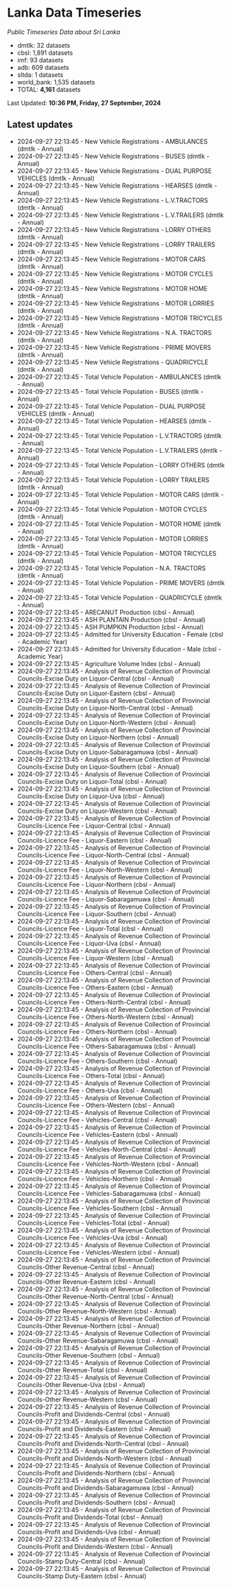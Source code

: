 # Lanka Data Timeseries
*Public Timeseries Data about Sri Lanka*

* dmtlk: 32 datasets
* cbsl: 1,891 datasets
* imf: 93 datasets
* adb: 609 datasets
* sltda: 1 datasets
* world_bank: 1,535 datasets
* TOTAL: **4,161** datasets

Last Updated: **10:36 PM, Friday, 27 September, 2024**

## Latest updates

* 2024-09-27 22:13:45 - New Vehicle Registrations - AMBULANCES (dmtlk - Annual)
* 2024-09-27 22:13:45 - New Vehicle Registrations - BUSES (dmtlk - Annual)
* 2024-09-27 22:13:45 - New Vehicle Registrations - DUAL PURPOSE VEHICLES (dmtlk - Annual)
* 2024-09-27 22:13:45 - New Vehicle Registrations - HEARSES (dmtlk - Annual)
* 2024-09-27 22:13:45 - New Vehicle Registrations - L.V.TRACTORS (dmtlk - Annual)
* 2024-09-27 22:13:45 - New Vehicle Registrations - L.V.TRAILERS (dmtlk - Annual)
* 2024-09-27 22:13:45 - New Vehicle Registrations - LORRY OTHERS (dmtlk - Annual)
* 2024-09-27 22:13:45 - New Vehicle Registrations - LORRY TRAILERS (dmtlk - Annual)
* 2024-09-27 22:13:45 - New Vehicle Registrations - MOTOR CARS (dmtlk - Annual)
* 2024-09-27 22:13:45 - New Vehicle Registrations - MOTOR CYCLES (dmtlk - Annual)
* 2024-09-27 22:13:45 - New Vehicle Registrations - MOTOR HOME (dmtlk - Annual)
* 2024-09-27 22:13:45 - New Vehicle Registrations - MOTOR LORRIES (dmtlk - Annual)
* 2024-09-27 22:13:45 - New Vehicle Registrations - MOTOR TRICYCLES (dmtlk - Annual)
* 2024-09-27 22:13:45 - New Vehicle Registrations - N.A. TRACTORS (dmtlk - Annual)
* 2024-09-27 22:13:45 - New Vehicle Registrations - PRIME MOVERS (dmtlk - Annual)
* 2024-09-27 22:13:45 - New Vehicle Registrations - QUADRICYCLE (dmtlk - Annual)
* 2024-09-27 22:13:45 - Total Vehicle Population - AMBULANCES (dmtlk - Annual)
* 2024-09-27 22:13:45 - Total Vehicle Population - BUSES (dmtlk - Annual)
* 2024-09-27 22:13:45 - Total Vehicle Population - DUAL PURPOSE VEHICLES (dmtlk - Annual)
* 2024-09-27 22:13:45 - Total Vehicle Population - HEARSES (dmtlk - Annual)
* 2024-09-27 22:13:45 - Total Vehicle Population - L.V.TRACTORS (dmtlk - Annual)
* 2024-09-27 22:13:45 - Total Vehicle Population - L.V.TRAILERS (dmtlk - Annual)
* 2024-09-27 22:13:45 - Total Vehicle Population - LORRY OTHERS (dmtlk - Annual)
* 2024-09-27 22:13:45 - Total Vehicle Population - LORRY TRAILERS (dmtlk - Annual)
* 2024-09-27 22:13:45 - Total Vehicle Population - MOTOR CARS (dmtlk - Annual)
* 2024-09-27 22:13:45 - Total Vehicle Population - MOTOR CYCLES (dmtlk - Annual)
* 2024-09-27 22:13:45 - Total Vehicle Population - MOTOR HOME (dmtlk - Annual)
* 2024-09-27 22:13:45 - Total Vehicle Population - MOTOR LORRIES (dmtlk - Annual)
* 2024-09-27 22:13:45 - Total Vehicle Population - MOTOR TRICYCLES (dmtlk - Annual)
* 2024-09-27 22:13:45 - Total Vehicle Population - N.A. TRACTORS (dmtlk - Annual)
* 2024-09-27 22:13:45 - Total Vehicle Population - PRIME MOVERS (dmtlk - Annual)
* 2024-09-27 22:13:45 - Total Vehicle Population - QUADRICYCLE (dmtlk - Annual)
* 2024-09-27 22:13:45 - ARECANUT Production (cbsl - Annual)
* 2024-09-27 22:13:45 - ASH PLANTAIN Production (cbsl - Annual)
* 2024-09-27 22:13:45 - ASH PUMPKIN Production (cbsl - Annual)
* 2024-09-27 22:13:45 - Admitted for University Education - Female (cbsl - Academic Year)
* 2024-09-27 22:13:45 - Admitted for University Education - Male (cbsl - Academic Year)
* 2024-09-27 22:13:45 - Agriculture Volume Index (cbsl - Annual)
* 2024-09-27 22:13:45 - Analysis of Revenue Collection of Provincial Councils-Excise Duty on Liquor-Central (cbsl - Annual)
* 2024-09-27 22:13:45 - Analysis of Revenue Collection of Provincial Councils-Excise Duty on Liquor-Eastern (cbsl - Annual)
* 2024-09-27 22:13:45 - Analysis of Revenue Collection of Provincial Councils-Excise Duty on Liquor-North-Central (cbsl - Annual)
* 2024-09-27 22:13:45 - Analysis of Revenue Collection of Provincial Councils-Excise Duty on Liquor-North-Western (cbsl - Annual)
* 2024-09-27 22:13:45 - Analysis of Revenue Collection of Provincial Councils-Excise Duty on Liquor-Northern (cbsl - Annual)
* 2024-09-27 22:13:45 - Analysis of Revenue Collection of Provincial Councils-Excise Duty on Liquor-Sabaragamuwa (cbsl - Annual)
* 2024-09-27 22:13:45 - Analysis of Revenue Collection of Provincial Councils-Excise Duty on Liquor-Southern (cbsl - Annual)
* 2024-09-27 22:13:45 - Analysis of Revenue Collection of Provincial Councils-Excise Duty on Liquor-Total (cbsl - Annual)
* 2024-09-27 22:13:45 - Analysis of Revenue Collection of Provincial Councils-Excise Duty on Liquor-Uva (cbsl - Annual)
* 2024-09-27 22:13:45 - Analysis of Revenue Collection of Provincial Councils-Excise Duty on Liquor-Western (cbsl - Annual)
* 2024-09-27 22:13:45 - Analysis of Revenue Collection of Provincial Councils-Licence Fee - Liquor-Central (cbsl - Annual)
* 2024-09-27 22:13:45 - Analysis of Revenue Collection of Provincial Councils-Licence Fee - Liquor-Eastern (cbsl - Annual)
* 2024-09-27 22:13:45 - Analysis of Revenue Collection of Provincial Councils-Licence Fee - Liquor-North-Central (cbsl - Annual)
* 2024-09-27 22:13:45 - Analysis of Revenue Collection of Provincial Councils-Licence Fee - Liquor-North-Western (cbsl - Annual)
* 2024-09-27 22:13:45 - Analysis of Revenue Collection of Provincial Councils-Licence Fee - Liquor-Northern (cbsl - Annual)
* 2024-09-27 22:13:45 - Analysis of Revenue Collection of Provincial Councils-Licence Fee - Liquor-Sabaragamuwa (cbsl - Annual)
* 2024-09-27 22:13:45 - Analysis of Revenue Collection of Provincial Councils-Licence Fee - Liquor-Southern (cbsl - Annual)
* 2024-09-27 22:13:45 - Analysis of Revenue Collection of Provincial Councils-Licence Fee - Liquor-Total (cbsl - Annual)
* 2024-09-27 22:13:45 - Analysis of Revenue Collection of Provincial Councils-Licence Fee - Liquor-Uva (cbsl - Annual)
* 2024-09-27 22:13:45 - Analysis of Revenue Collection of Provincial Councils-Licence Fee - Liquor-Western (cbsl - Annual)
* 2024-09-27 22:13:45 - Analysis of Revenue Collection of Provincial Councils-Licence Fee - Others-Central (cbsl - Annual)
* 2024-09-27 22:13:45 - Analysis of Revenue Collection of Provincial Councils-Licence Fee - Others-Eastern (cbsl - Annual)
* 2024-09-27 22:13:45 - Analysis of Revenue Collection of Provincial Councils-Licence Fee - Others-North-Central (cbsl - Annual)
* 2024-09-27 22:13:45 - Analysis of Revenue Collection of Provincial Councils-Licence Fee - Others-North-Western (cbsl - Annual)
* 2024-09-27 22:13:45 - Analysis of Revenue Collection of Provincial Councils-Licence Fee - Others-Northern (cbsl - Annual)
* 2024-09-27 22:13:45 - Analysis of Revenue Collection of Provincial Councils-Licence Fee - Others-Sabaragamuwa (cbsl - Annual)
* 2024-09-27 22:13:45 - Analysis of Revenue Collection of Provincial Councils-Licence Fee - Others-Southern (cbsl - Annual)
* 2024-09-27 22:13:45 - Analysis of Revenue Collection of Provincial Councils-Licence Fee - Others-Total (cbsl - Annual)
* 2024-09-27 22:13:45 - Analysis of Revenue Collection of Provincial Councils-Licence Fee - Others-Uva (cbsl - Annual)
* 2024-09-27 22:13:45 - Analysis of Revenue Collection of Provincial Councils-Licence Fee - Others-Western (cbsl - Annual)
* 2024-09-27 22:13:45 - Analysis of Revenue Collection of Provincial Councils-Licence Fee - Vehicles-Central (cbsl - Annual)
* 2024-09-27 22:13:45 - Analysis of Revenue Collection of Provincial Councils-Licence Fee - Vehicles-Eastern (cbsl - Annual)
* 2024-09-27 22:13:45 - Analysis of Revenue Collection of Provincial Councils-Licence Fee - Vehicles-North-Central (cbsl - Annual)
* 2024-09-27 22:13:45 - Analysis of Revenue Collection of Provincial Councils-Licence Fee - Vehicles-North-Western (cbsl - Annual)
* 2024-09-27 22:13:45 - Analysis of Revenue Collection of Provincial Councils-Licence Fee - Vehicles-Northern (cbsl - Annual)
* 2024-09-27 22:13:45 - Analysis of Revenue Collection of Provincial Councils-Licence Fee - Vehicles-Sabaragamuwa (cbsl - Annual)
* 2024-09-27 22:13:45 - Analysis of Revenue Collection of Provincial Councils-Licence Fee - Vehicles-Southern (cbsl - Annual)
* 2024-09-27 22:13:45 - Analysis of Revenue Collection of Provincial Councils-Licence Fee - Vehicles-Total (cbsl - Annual)
* 2024-09-27 22:13:45 - Analysis of Revenue Collection of Provincial Councils-Licence Fee - Vehicles-Uva (cbsl - Annual)
* 2024-09-27 22:13:45 - Analysis of Revenue Collection of Provincial Councils-Licence Fee - Vehicles-Western (cbsl - Annual)
* 2024-09-27 22:13:45 - Analysis of Revenue Collection of Provincial Councils-Other Revenue-Central (cbsl - Annual)
* 2024-09-27 22:13:45 - Analysis of Revenue Collection of Provincial Councils-Other Revenue-Eastern (cbsl - Annual)
* 2024-09-27 22:13:45 - Analysis of Revenue Collection of Provincial Councils-Other Revenue-North-Central (cbsl - Annual)
* 2024-09-27 22:13:45 - Analysis of Revenue Collection of Provincial Councils-Other Revenue-North-Western (cbsl - Annual)
* 2024-09-27 22:13:45 - Analysis of Revenue Collection of Provincial Councils-Other Revenue-Northern (cbsl - Annual)
* 2024-09-27 22:13:45 - Analysis of Revenue Collection of Provincial Councils-Other Revenue-Sabaragamuwa (cbsl - Annual)
* 2024-09-27 22:13:45 - Analysis of Revenue Collection of Provincial Councils-Other Revenue-Southern (cbsl - Annual)
* 2024-09-27 22:13:45 - Analysis of Revenue Collection of Provincial Councils-Other Revenue-Total (cbsl - Annual)
* 2024-09-27 22:13:45 - Analysis of Revenue Collection of Provincial Councils-Other Revenue-Uva (cbsl - Annual)
* 2024-09-27 22:13:45 - Analysis of Revenue Collection of Provincial Councils-Other Revenue-Western (cbsl - Annual)
* 2024-09-27 22:13:45 - Analysis of Revenue Collection of Provincial Councils-Profit and Dividends-Central (cbsl - Annual)
* 2024-09-27 22:13:45 - Analysis of Revenue Collection of Provincial Councils-Profit and Dividends-Eastern (cbsl - Annual)
* 2024-09-27 22:13:45 - Analysis of Revenue Collection of Provincial Councils-Profit and Dividends-North-Central (cbsl - Annual)
* 2024-09-27 22:13:45 - Analysis of Revenue Collection of Provincial Councils-Profit and Dividends-North-Western (cbsl - Annual)
* 2024-09-27 22:13:45 - Analysis of Revenue Collection of Provincial Councils-Profit and Dividends-Northern (cbsl - Annual)
* 2024-09-27 22:13:45 - Analysis of Revenue Collection of Provincial Councils-Profit and Dividends-Sabaragamuwa (cbsl - Annual)
* 2024-09-27 22:13:45 - Analysis of Revenue Collection of Provincial Councils-Profit and Dividends-Southern (cbsl - Annual)
* 2024-09-27 22:13:45 - Analysis of Revenue Collection of Provincial Councils-Profit and Dividends-Total (cbsl - Annual)
* 2024-09-27 22:13:45 - Analysis of Revenue Collection of Provincial Councils-Profit and Dividends-Uva (cbsl - Annual)
* 2024-09-27 22:13:45 - Analysis of Revenue Collection of Provincial Councils-Profit and Dividends-Western (cbsl - Annual)
* 2024-09-27 22:13:45 - Analysis of Revenue Collection of Provincial Councils-Stamp Duty-Central (cbsl - Annual)
* 2024-09-27 22:13:45 - Analysis of Revenue Collection of Provincial Councils-Stamp Duty-Eastern (cbsl - Annual)
